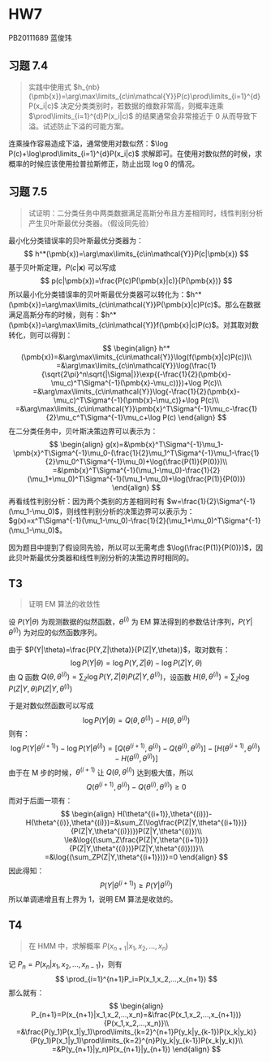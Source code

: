 # HW7

PB20111689 蓝俊玮

## 习题 7.4

> 实践中使用式 $h_{nb}(\pmb{x})=\arg\max\limits_{c\in\mathcal{Y}}P(c)\prod\limits_{i=1}^{d}P(x_i|c)$ 决定分类类别时，若数据的维数非常高，则概率连乘 $\prod\limits_{i=1}^{d}P(x_i|c)$ 的结果通常会非常接近于 $0$ 从而导致下溢。试述防止下溢的可能方案。

连乘操作容易造成下溢，通常使用对数似然：$\log P(c)+\log\prod\limits_{i=1}^{d}P(x_i|c)$ 求解即可。在使用对数似然的时候，求概率的时候应该使用拉普拉斯修正，防止出现 $\log 0$ 的情况。

## 习题 7.5

> 试证明：二分类任务中两类数据满足高斯分布且方差相同时，线性判别分析产生贝叶斯最优分类器。（假设同先验）

最小化分类错误率的贝叶斯最优分类器为：
$$
h^*(\pmb{x})=\arg\max\limits_{c\in\mathcal{Y}}P(c|\pmb{x})
$$
基于贝叶斯定理，$P(c|\pmb{x})$ 可以写成
$$
p(c|\pmb{x})=\frac{P(c)P(\pmb{x}|c)}{P(\pmb{x})}
$$
所以最小化分类错误率的贝叶斯最优分类器可以转化为：$h^*(\pmb{x})=\arg\max\limits_{c\in\mathcal{Y}}P(\pmb{x}|c)P(c)$。那么在数据满足高斯分布的时候，则有：$h^*(\pmb{x})=\arg\max\limits_{c\in\mathcal{Y}}f(\pmb{x}|c)P(c)$。对其取对数转化，则可以得到：
$$
\begin{align}
h^*(\pmb{x})=&\arg\max\limits_{c\in\mathcal{Y}}\log(f(\pmb{x}|c)P(c))\\
=&\arg\max\limits_{c\in\mathcal{Y}}\log(\frac{1}{\sqrt{2\pi}^n\sqrt{|\Sigma|}}\exp{(-\frac{1}{2}(\pmb{x}-\mu_c)^T\Sigma^{-1}(\pmb{x}-\mu_c))})+\log P(c)\\
=&\arg\max\limits_{c\in\mathcal{Y}}\log{-\frac{1}{2}(\pmb{x}-\mu_c)^T\Sigma^{-1}(\pmb{x}-\mu_c)}+\log P(c)\\
=&\arg\max\limits_{c\in\mathcal{Y}}\pmb{x}^T\Sigma^{-1}\mu_c-\frac{1}{2}\mu_c^T\Sigma^{-1}\mu_c+\log P(c)
\end{align}
$$
在二分类任务中，贝叶斯决策边界可以表示为：
$$
\begin{align}
g(x)=&\pmb{x}^T\Sigma^{-1}\mu_1-\pmb{x}^T\Sigma^{-1}\mu_0-(\frac{1}{2}\mu_1^T\Sigma^{-1}\mu_1-\frac{1}{2}\mu_0^T\Sigma^{-1}\mu_0)+\log(\frac{P(1)}{P(0)})\\
=&\pmb{x}^T\Sigma^{-1}(\mu_1-\mu_0)-\frac{1}{2}(\mu_1+\mu_0)^T\Sigma^{-1}(\mu_1-\mu_0)+\log(\frac{P(1)}{P(0)})
\end{align}
$$
再看线性判别分析：因为两个类别的方差相同时有 $w=\frac{1}{2}\Sigma^{-1}(\mu_1-\mu_0)$，则线性判别分析的决策边界可以表示为：$g(x)=x^T\Sigma^{-1}(\mu_1-\mu_0)-\frac{1}{2}(\mu_1+\mu_0)^T\Sigma^{-1}(\mu_1-\mu_0)$。

因为题目中提到了假设同先验，所以可以无需考虑 $\log(\frac{P(1)}{P(0)})$，因此贝叶斯最优分类器和线性判别分析的决策边界时相同的。

## T3

> 证明 EM 算法的收敛性

设 $P(Y|\theta)$ 为观测数据的似然函数，$\theta^{(i)}$ 为 EM 算法得到的参数估计序列，$P(Y|\theta^{(i)})$ 为对应的似然函数序列。

由于 $P(Y|\theta)=\frac{P(Y,Z|\theta)}{P(Z|Y,\theta)}$，取对数有：
$$
\log{P(Y|\theta)}=\log{P(Y,Z|\theta)}-\log{P(Z|Y,\theta)}
$$
由 Q 函数 $Q(\theta,\theta^{(i)})=\sum_Z\log{P(Y,Z|\theta)P(Z|Y,\theta^{(i)})}$，设函数 $H(\theta,\theta^{(i)})=\sum_Z\log{P(Z|Y,\theta)P(Z|Y,\theta^{(i)})}$

于是对数似然函数可以写成
$$
\log{P(Y|\theta)}=Q(\theta,\theta^{(i)})-H(\theta,\theta^{(i)})
$$
则有：
$$
\log{P(Y|\theta^{(i+1)})}-\log{P(Y|\theta^{(i)})}=[Q(\theta^{(i+1)},\theta^{(i)})-Q(\theta^{(i)},\theta^{(i)})]-[H(\theta^{(i+1)},\theta^{(i)})-H(\theta^{(i)},\theta^{(i)})]
$$
由于在 M 步的时候，$\theta^{(i+1)}$ 让 $Q(\theta,\theta^{(i)})$ 达到极大值，所以
$$
Q(\theta^{(i+1)},\theta^{(i)})-Q(\theta^{(i)},\theta^{(i)})\ge0
$$
而对于后面一项有：
$$
\begin{align}
H(\theta^{(i+1)},\theta^{(i)})-H(\theta^{(i)},\theta^{(i)})=&\sum_Z(\log\frac{P(Z|Y,\theta^{(i+1)})}{P(Z|Y,\theta^{(i)})})P(Z|Y,\theta^{(i)})\\
\le&\log{(\sum_Z\frac{P(Z|Y,\theta^{(i+1)})}{P(Z|Y,\theta^{(i)})}P(Z|Y,\theta^{(i)}))}\\
=&\log{(\sum_ZP(Z|Y,\theta^{(i+1)}))}=0
\end{align}
$$
因此得知：
$$
P(Y|\theta^{(i+1)})\ge P(Y|\theta^{(i)})
$$
所以单调递增且有上界为 $1$，说明 EM 算法是收敛的。

## T4

> 在 HMM 中，求解概率 $P(x_{n+1}|x_1,x_2,...,x_n)$

记 $P_n=P(x_n|x_1,x_2,...,x_{n-1})$，则有 
$$
\prod_{i=1}^{n+1}P_i=P(x_1,x_2,...,x_{n+1})
$$
那么就有：
$$
\begin{align}
P_{n+1}=P(x_{n+1}|x_1,x_2,...,x_n)=&\frac{P(x_1,x_2,...,x_{n+1})}{P(x_1,x_2,...,x_n)}\\
=&\frac{P(y_1)P(x_1|y_1)\prod\limits_{k=2}^{n+1}P(y_k|y_{k-1})P(x_k|y_k)}{P(y_1)P(x_1|y_1)\prod\limits_{k=2}^{n}P(y_k|y_{k-1})P(x_k|y_k)}\\
=&P(y_{n+1}|y_n)P(x_{n+1}|y_{n+1})
\end{align}
$$
